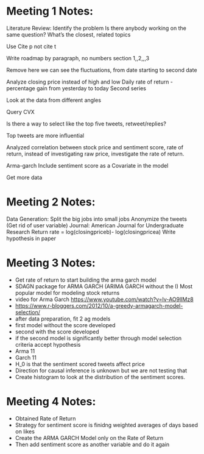 # Meeting 1 Notes:

Literature Review:
Identify the problem
Is there anybody working on the same question?
What’s the closest, related topics

Use Cite p not cite t 

Write roadmap by paragraph, no numbers section 1,,2,,,3

Remove here we can see the fluctuations, from date starting to second date

Analyze closing price instead of high and low
Daily rate of return - percentage gain from yesterday to today
Second series

Look at the data from different angles

Query CVX

Is there a way to select like the top five tweets, retweet/replies?

Top tweets are more influential

Analyzed correlation between stock price and sentiment score, rate of return, instead of investigating raw price, investigate the rate of return.

Arma-garch
Include sentiment score as a Covariate in the model


Get more data


# Meeting 2 Notes:
Data Generation:
Split the big jobs into small jobs
Anonymize the tweets (Get rid of user variable)
Journal: American Journal for Undergraduate Research
Return rate = log(closingpriceb)- log(closingpricea)
Write hypothesis in paper

# Meeting 3 Notes:

- Get rate of return to start building the arma garch model
- SDAGN package for ARMA GARCH (ARIMA GARCH without the I) Most popular model for modeling stock returns
- video for Arma Garch https://www.youtube.com/watch?v=Iv-AO9lIMz8
- https://www.r-bloggers.com/2012/10/a-greedy-armagarch-model-selection/
- after data preparation, fit 2 ag models
- first model without the score developed
- second with the score developed 
- if the second model is significantly better through model selection criteria accept hypothesis
- Arma 11
- Garch 11
- H_0 is that the sentiment scored tweets affect price
- Direction for causal inference is unknown but we are not testing that
- Create histogram to look at the distribution of the sentiment scores.

# Meeting 4 Notes:

- Obtained Rate of Return
- Strategy for sentiment score is finidng weighted averages of days based on likes
- Create the ARMA GARCH Model only on the Rate of Return
- Then add sentiment score as another variable and do it again
